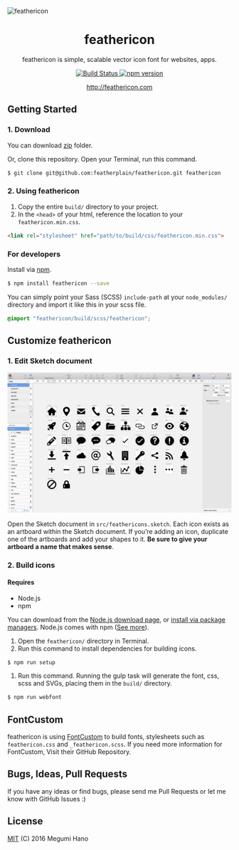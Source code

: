 
![feathericon](https://raw.githubusercontent.com/featherplain/feathericon/master/docs/ogpimage.png "title")

<h1 align="center">feathericon</h1>
<p align="center">feathericon is simple, scalable vector icon font for websites, apps.</p>

<div align="center">
  <a href="https://travis-ci.org/featherplain/feathericon">
    <img src="https://travis-ci.org/featherplain/feathericon.svg?branch=master" alt="Build Status">
  </a>
  <a href="https://badge.fury.io/js/feathericon">
    <img src="https://badge.fury.io/js/feathericon.svg" alt="npm version" height="18">
  </a>
</div>
<p align="center"><a href="http://feathericon.com">http://feathericon.com</a></p>

## Getting Started
### 1. Download
You can download [zip](https://github.com/featherplain/feathericon/archive/master.zip) folder.

Or, clone this repository. Open your Terminal, run this command.

```bash
$ git clone git@github.com:featherplain/feathericon.git feathericon
```

### 2. Using feathericon
1. Copy the entire `build/` directory to your project.
1. In the `<head>` of your html, reference the location to your `feathericon.min.css`.

  ```html
  <link rel="stylesheet" href="path/to/build/css/feathericon.min.css">
  ```

### For developers
Install via [npm](https://npmjs.org).

```bash
$ npm install feathericon --save
```

You can simply point your Sass (SCSS) `include-path` at your `node_modules/` directory and import it like this in your scss file.

```scss
@import "feathericon/build/scss/feathericon";
```

## Customize feathericon
### 1. Edit Sketch document

![Sketch document](docs/images/sketch.png)

Open the Sketch document in `src/feathericons.sketch`. Each icon exists as an artboard within the Sketch document. If you’re adding an icon, duplicate one of the artboards and add your shapes to it. **Be sure to give your artboard a name that makes sense**.

### 2. Build icons
#### Requires
- Node.js
- npm

You can download from the [Node.js download page](https://nodejs.org/en/download/), or [install via package managers](https://nodejs.org/en/download/package-manager/).
Node.js comes with npm ([See more](https://docs.npmjs.com/getting-started/installing-node)).

1. Open the `feathericon/` directory in Terminal.
1. Run this command to install dependencies for building icons.

  ```bash
  $ npm run setup
  ```
1. Run this command. Running the gulp task will generate the font, css, scss and SVGs, placing them in the `build/` directory.

  ```bash
  $ npm run webfont
  ```

## FontCustom
feathericon is using [FontCustom](https://github.com/FontCustom/fontcustom) to build fonts, stylesheets such as `feathericon.css` and `_feathericon.scss`. If you need more information for FontCustom, Visit their GitHub Repository.

## Bugs, Ideas, Pull Requests
If you have any ideas or find bugs, please send me Pull Requests or let me know with GitHub Issues :)

## License
[MIT](https://github.com/featherplain/feathericon/blob/master/LICENSE) (C) 2016 Megumi Hano
